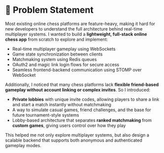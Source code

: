 # 🧩 Problem Statement

Most existing online chess platforms are feature-heavy, making it hard for new developers to understand the full architecture behind real-time multiplayer systems. I wanted to build a **lightweight, full-stack online chess app** from scratch to explore and implement:

- Real-time multiplayer gameplay using WebSockets
- Game state synchronization between clients
- Matchmaking system using Redis queues
- OAuth2 and magic link login flows for secure access
- Seamless frontend-backend communication using STOMP over WebSocket

Additionally, I noticed that many chess platforms lack **flexible friend-based gameplay without account linking or complex invites**. So I introduced:

- **Private lobbies** with unique invite codes, allowing players to share a link and start a match instantly without matchmaking
- A way to simulate casual games, friend challenges, and the base for future tournament-style systems
- Lobby-based architecture that separates **ranked matchmaking** from **custom games**, giving users control over how they play

This helped me not only explore multiplayer systems, but also design a scalable backend that supports both anonymous and authenticated gameplay modes.
